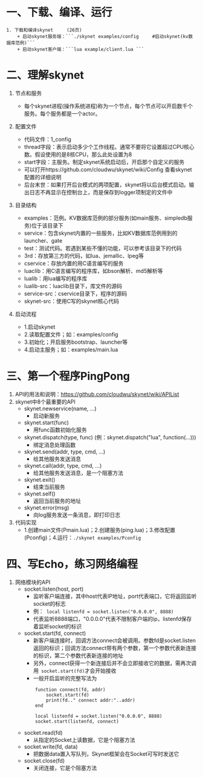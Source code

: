# 一、下载、编译、运行 
    1. 下载和编译skynet     (26页)
        + 启动skynet服务端：```./skynet examples/config     #启动skynet(kv数据库范例)```
        + 启动skynet客户端：```lua example/client.lua ```

# 二、理解skynet
1. 节点和服务
	+ 每个skynet进程(操作系统进程)称为一个节点，每个节点可以开启数千个服务。每个服务都是一个actor。

2. 配置文件
	+ 代码文件：1_config
	+ thread字段：表示启动多少个工作线程。通常不要将它设置超过CPU核心数。假设使用的是8核CPU，那么此处设置为8
	+ start字段：主服务。制定skynet系统启动后，开启那个自定义的服务
	+ 可以打开https://github.com/cloudwu/skynet/wiki/Config 查看skynet配置的详细说明
	+ 后台末世：如果打开后台模式的两项配置，skynet将以后台模式启动。输出日志不再显示在控制台上，而是保存到logger项制定的文件中

3. 目录结构
	+ examples：范例。KV数据库范例的部分服务(如main服务、simpledb服务)位于该目录下
	+ service：包含skynet内置的一些服务，比如KV数据库范例用到的launcher、gate
	+ test：测试代码。若遇到某些不懂的功能，可以参考该目录下的代码
	+ 3rd：存放第三方的代码，如lua、jemallic、lpeg等
	+ cservice：存放内置的用C语言编写的服务
	+ luaclib：用C语言编写的程序库，如bson解析、md5解析等
	+ lualib：用lua编写的程序库
	+ lualib-src：luaclib目录下，库文件的源码
	+ service-src：cservice目录下，程序的源码
	+ skynet-src：使用C写的skynet核心代码

4. 启动流程
	+ 1.启动skynet
	+ 2.读取配置文件；如：examples/config
	+ 3.初始化；开启服务bootstrap、launcher等
	+ 4.启动主服务；如：examples/main.lua


# 三、第一个程序PingPong
1. API的用法和说明：https://github.com/cloudwu/skynet/wiki/APIList
2. skynet中8个最重要的API
	+ skynet.newservice(name, ...)
		+ 启动新服务
	+ skynet.start(func)
		+ 用func函数初始化服务
	+ skynet.dispatch(type, func)	(例：skynet.dispatch("lua", function(...)))
		+ 绑定消息处理函数
	+ skynet.send(addr, type, cmd, ...)
		+ 给其他服务发送消息
	+ skynet.call(addr, type, cmd, ...)
		+ 给其他服务发送消息，是一个阻塞方法	
	+ skynet.exit()
		+ 结束当前服务
	+ skynet.self()
		+ 返回当前服务的地址
	+ skynet.error(msg)
		+ 向log服务发送一条消息，即打印日志
3. 代码实现
	+ 1.创建main文件(Pmain.lua)；2.创建服务(ping.lua)；3.修改配置(Pconfig)；4.运行：``` ./skynet examples/Pconfig ```

# 四、写Echo，练习网络编程
1. 网络模块的API
	+ socket.listen(host, port)
		+ 监听客户端连接，其中host代表IP地址，port代表端口，它将返回监听socket的标志
		+ 例：``` local listenfd = socket.listen("0.0.0.0", 8888)```
		+ 代表监听8888端口，"0.0.0.0"代表不限制客户端的ip，listenfd保存着监听socket的标识
	+ socket.start(fd, connect)
		+ 新客户端连接时，回调方法connect会被调用。参数fd是socket.listen返回的标识；回调方法connect带有两个参数，第一个参数代表新连接的标识，第二个参数代表新连接的地址
		+ 另外，connect获得一个新连接后并不会立即接收它的数据，需再次调用` socket.start(fd)`才会开始接收
		+ 一般开启监听的完整写法为
		```
			function connect(fd, addr)
				socket.start(fd)
				print(fd.." connect addr:"..addr)
			end

			local listenfd = socket.listen("0.0.0.0", 8888)
			socket.start(listenfd, connect)
		```
	+ socket.read(fd)
		+ 从指定的Socket上读数据，它是个阻塞方法
	+ socket.write(fd, data)
		+ 把数据data置入写队列，Skynet框架会在Socket可写时发送它
	+ socket.close(fd)
		+ 关闭连接，它是个阻塞方法